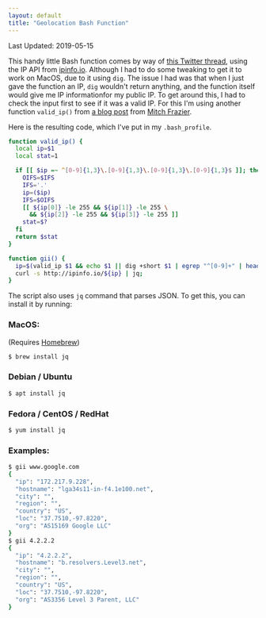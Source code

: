 ```yaml
---
layout: default
title: "Geolocation Bash Function"
---
```


Last Updated: 2019-05-15

This handy little Bash function comes by way of
[this Twitter thread](https://twitter.com/curioman2/status/1128320604833222656),
using the IP API from [ipinfo.io](https://ipinfo.io/). Although I had to do some
tweaking to get it to work on MacOS, due to it using `dig`.  The issue I had was
that when I just gave the function an IP, `dig` wouldn't return anything, and
the function itself would give me IP informationfor my public IP.  To get around
this, I had to check the input first to see if it was a valid IP.  For this I'm
using another function `valid_ip()` from
[a blog post](https://www.linuxjournal.com/content/validating-ip-address-bash-script)
from [Mitch Frazier](https://www.linuxjournal.com/users/mitch-frazier).

Here is the resulting code, which I've put in my `.bash_profile`.

```sh
function valid_ip() {
  local ip=$1
  local stat=1

  if [[ $ip =~ ^[0-9]{1,3}\.[0-9]{1,3}\.[0-9]{1,3}\.[0-9]{1,3}$ ]]; then
    OIFS=$IFS
    IFS='.'
    ip=($ip)
    IFS=$OIFS
    [[ ${ip[0]} -le 255 && ${ip[1]} -le 255 \
      && ${ip[2]} -le 255 && ${ip[3]} -le 255 ]]
    stat=$?
  fi
  return $stat
}

function gii() {
  ip=$(valid_ip $1 && echo $1 || dig +short $1 | egrep "^[0-9]+" | head -1)
  curl -s http://ipinfo.io/${ip} | jq;
}
```

The script also uses `jq` command that parses JSON.  To get this, you can
install it by running:

### MacOS:
(Requires [Homebrew](https://brew.sh/))
```sh
$ brew install jq
```

### Debian / Ubuntu
```sh
$ apt install jq
```

### Fedora / CentOS / RedHat
```sh
$ yum install jq
```

### Examples:

```sh
$ gii www.google.com
{
  "ip": "172.217.9.228",
  "hostname": "lga34s11-in-f4.1e100.net",
  "city": "",
  "region": "",
  "country": "US",
  "loc": "37.7510,-97.8220",
  "org": "AS15169 Google LLC"
}
$ gii 4.2.2.2
{
  "ip": "4.2.2.2",
  "hostname": "b.resolvers.Level3.net",
  "city": "",
  "region": "",
  "country": "US",
  "loc": "37.7510,-97.8220",
  "org": "AS3356 Level 3 Parent, LLC"
}
```

